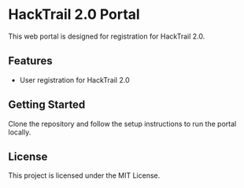 # HackTrail 2.0 Portal

This web portal is designed for registration for HackTrail 2.0.

## Features

- User registration for HackTrail 2.0

## Getting Started

Clone the repository and follow the setup instructions to run the portal locally.

## License

This project is licensed under the MIT License.